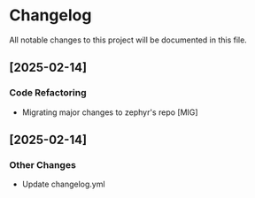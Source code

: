 # Changelog

All notable changes to this project will be documented in this file.

## [2025-02-14]
### Code Refactoring
- Migrating major changes to zephyr's repo [MIG]


## [2025-02-14]
### Other Changes
- Update changelog.yml


